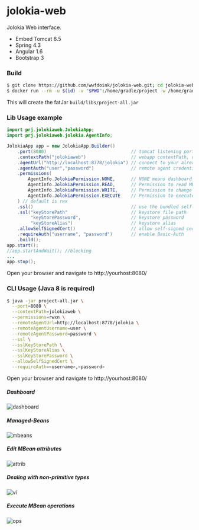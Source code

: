 # jolokia-web

Jolokia Web interface.
  - Embed Tomcat 8.5
  - Spring 4.3
  - Angular 1.6
  - Bootstrap 3

### Build
```sh
$ git clone https://github.com/wwfdoink/jolokia-web.git; cd jolokia-web
$ docker run --rm -u $(id) -v "$PWD":/home/gradle/project -w /home/gradle/project gradle:4.0.1 gradle build onejar
```
This will create the fatJar `build/libs/project-all.jar`

### Lib Usage example
```java
import prj.jolokiaweb.JolokiaApp;
import prj.jolokiaweb.jolokia.AgentInfo;

JolokiaApp app = new JolokiaApp.Builder()
    .port(8080)                                // tomcat listening port, default: 8080
    .contextPath("jolokiaweb")                 // webapp contextPath, default is the root path
    .agentUrl("http://localhost:8778/jolokia") // connect to your already running jolokia-jvm-agent
    .agentAuth("user","password")              // remote agent credentials
    .permissions(
        AgentInfo.JolokiaPermission.NONE,      // NONE means dashboard only
        AgentInfo.JolokiaPermission.READ,      // Permission to read MBean values
        AgentInfo.JolokiaPermission.WRITE,     // Permission to change MBean values
        AgentInfo.JolokiaPermission.EXECUTE    // Permission to execute MBean operations
    ) // default is rwx
    .ssl()                                     // use the bundled self-signed cert
    .ssl("keyStorePath"                        // keystore file path
         "keyStorePassword",                   // keystore password
         "keyStoreAlias")                      // keystore alias
    .allowSelfSignedCert()                     // allow self-signed cert
    .requireAuth("username", "password")       // enable Basic-Auth
    .build();
app.start();
//app.startAndWait(); //blocking
...
app.stop();
```
Open your browser and navigate to http://yourhost:8080/
### CLI Usage (Java 8 is required)
```sh
$ java -jar project-all.jar \
  --port=8080 \
  --contextPath=jolokiaweb \
  --permissions=rwxn \
  --remoteAgentUrl=http://localhost:8778/jolokia \
  --remoteAgentUsername=user \
  --remoteAgentPassword=password \
  --ssl \
  --sslKeyStorePath \
  --sslKeyStoreAlias \
  --sslKeyStorePassword \
  --allowSelfSignedCert \
  --requireAuth=<username>,<password>
```
Open your browser and navigate to http://yourhost:8080/

##### Dashboard
![dashboard](https://user-images.githubusercontent.com/9130989/30425931-0913f2c8-994b-11e7-9a44-7190678ca021.jpg)
##### Managed-Beans
![mbeans](https://user-images.githubusercontent.com/9130989/30425944-14129684-994b-11e7-8b4c-211d22b6b089.jpg)
##### Edit MBean attributes
![attrib](https://user-images.githubusercontent.com/9130989/30425953-19fd0246-994b-11e7-91b8-36ed09b7e777.jpg)
##### Dealing with non-primitive types
![vi](https://user-images.githubusercontent.com/9130989/30426095-1e42c4e4-994b-11e7-9648-136b39fb0033.jpg)
##### Execute MBean operations
![ops](https://user-images.githubusercontent.com/9130989/30426131-2d511e4a-994b-11e7-895f-a015bae4b809.jpg)
